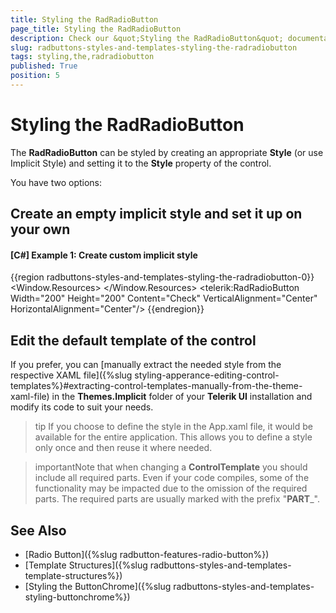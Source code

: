 ```yaml
---
title: Styling the RadRadioButton
page_title: Styling the RadRadioButton
description: Check our &quot;Styling the RadRadioButton&quot; documentation article for the RadButtons WPF control.
slug: radbuttons-styles-and-templates-styling-the-radradiobutton
tags: styling,the,radradiobutton
published: True
position: 5
---
```


# Styling the RadRadioButton

The __RadRadioButton__ can be styled by creating an appropriate __Style__ (or use Implicit Style) and setting it to the __Style__ property of the control. 

You have two options:

## Create an empty implicit style and set it up on your own 

#### __[C#] Example 1: Create custom implicit style__
{{region radbuttons-styles-and-templates-styling-the-radradiobutton-0}}
	<Window.Resources>
		<Style TargetType="telerik:RadRadioButton">
            <Setter Property="Opacity" Value="0.5"/>
            <Setter Property="Background" Value="Bisque"/>
        </Style>
	</Window.Resources>
	<Grid>
		<telerik:RadRadioButton Width="200" Height="200" Content="Check"  VerticalAlignment="Center" HorizontalAlignment="Center"/>
	</Grid>
{{endregion}}

## Edit the default template of the control

If you prefer, you can [manually extract the needed style from the respective XAML file]({%slug styling-apperance-editing-control-templates%}#extracting-control-templates-manually-from-the-theme-xaml-file) in the **Themes.Implicit** folder of your **Telerik UI** installation and modify its code to suit your needs.

>tip If you choose to define the style in the App.xaml file, it would be available for the entire application. This allows you to define a style only once and then reuse it where needed.

>importantNote that when changing a __ControlTemplate__ you should include all required parts. Even if your code compiles, some of the functionality may be impacted due to the omission of the required parts. The required parts are usually marked with the prefix "__PART___".

## See Also
 * [Radio Button]({%slug radbutton-features-radio-button%})
 * [Template Structures]({%slug radbuttons-styles-and-templates-template-structures%})
 * [Styling the ButtonChrome]({%slug radbuttons-styles-and-templates-styling-buttonchrome%})
